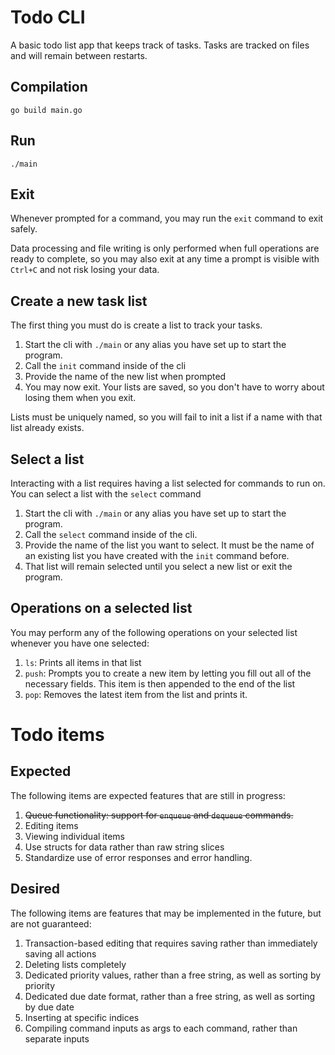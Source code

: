 # Todo CLI

A basic todo list app that keeps track of tasks. Tasks are tracked on files and will remain between restarts.

## Compilation

```go build main.go```

## Run

```./main```

## Exit

Whenever prompted for a command, you may run the `exit` command to exit safely.

Data processing and file writing is only performed when full operations are ready to complete, so you may also exit at any time a prompt is visible with `Ctrl+C` and not risk losing your data.

## Create a new task list

The first thing you must do is create a list to track your tasks.

1. Start the cli with `./main` or any alias you have set up to start the program.
2. Call the `init` command inside of the cli
3. Provide the name of the new list when prompted
4. You may now exit. Your lists are saved, so you don't have to worry about losing them when you exit.

Lists must be uniquely named, so you will fail to init a list if a name with that list already exists.

## Select a list

Interacting with a list requires having a list selected for commands to run on. You can select a list with the `select` command

1. Start the cli with `./main` or any alias you have set up to start the program.
2. Call the `select` command inside of the cli.
3. Provide the name of the list you want to select. It must be the name of an existing list you have created with the `init` command before.
4. That list will remain selected until you select a new list or exit the program.

## Operations on a selected list

You may perform any of the following operations on your selected list whenever you have one selected:

1. `ls`: Prints all items in that list
2. `push`: Prompts you to create a new item by letting you fill out all of the necessary fields. This item is then appended to the end of the list
3. `pop`: Removes the latest item from the list and prints it.

# Todo items

## Expected

The following items are expected features that are still in progress:

1. ~~Queue functionality: support for `enqueue` and `dequeue` commands.~~
2. Editing items
3. Viewing individual items
4. Use structs for data rather than raw string slices
5. Standardize use of error responses and error handling.

## Desired

The following items are features that may be implemented in the future, but are not guaranteed:

1. Transaction-based editing that requires saving rather than immediately saving all actions
2. Deleting lists completely
3. Dedicated priority values, rather than a free string, as well as sorting by priority
4. Dedicated due date format, rather than a free string, as well as sorting by due date
5. Inserting at specific indices
6. Compiling command inputs as args to each command, rather than separate inputs











